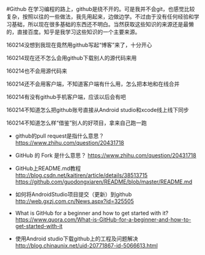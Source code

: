 #Github
在学习编程的路上，github是绕不开的。可是我并不会git，也感觉比较复杂，按照以往的一些做法，我先用起来，边做边学。不过由于没有任何经验和学习基础，所以现在很多基础的东西还不明白。当然获取这些知识的来源还是最懒的，直接百度。知乎是我学习这些知识的一个主要来源。

160214没想到我现在竟然用github写起“博客”来了，十分开心

160214现在还不怎么会用github下载别人的源代码来用

160214也不会用源代码来

160214还不会用客户端，不知道客户端有什么用，怎么把本地和在线合并

160214有没有github手机客户端，应该以后会有吧

160214不知道怎么把github账号直接从Android studio和xcode线上线下同步

160214不知道怎么样“借鉴”别人的好项目，拿来自己跑一跑 



* github的pull request是指什么意思？
https://www.zhihu.com/question/20431718

* GitHub 的 Fork 是什么意思？
https://www.zhihu.com/question/20431718

* GitHub上README.md教程 
http://blog.csdn.net/kaitiren/article/details/38513715<br>
https://github.com/guodongxiaren/README/blob/master/README.md

* 如何将AndroidStudio项目提交（更新）到github<br>
http://web.gxzj.com.cn/News.aspx?id=325505

* What is GitHub for a beginner and how to get started with it?<br>
https://www.quora.com/What-is-GitHub-for-a-beginner-and-how-to-get-started-with-it

* 使用Android studio下载github上的工程及问题解决
http://blog.chinaunix.net/uid-20771867-id-5066613.html
